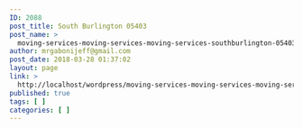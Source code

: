 ```yaml
---
ID: 2088
post_title: South Burlington 05403
post_name: >
  moving-services-moving-services-moving-services-southburlington-05403
author: mrgabonijeff@gmail.com
post_date: 2018-03-28 01:37:02
layout: page
link: >
  http://localhost/wordpress/moving-services-moving-services-moving-services-southburlington-05403/
published: true
tags: [ ]
categories: [ ]
---
```

